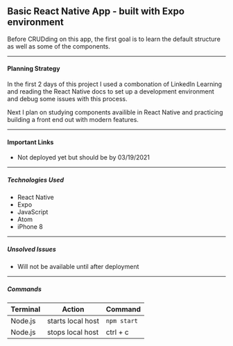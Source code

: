 
## Basic React Native App - built with Expo environment
Before CRUDding on this app, the first goal is to learn the default structure as well as some of the components.

---

#### Planning Strategy
In the first 2 days of this project I used a combonation of LinkedIn Learning and reading the React Native docs to set up a development environment and debug some issues with this process.

Next I plan on studying components availible in React Native and practicing building a front end out with modern features.

---

#### Important Links
- Not deployed yet but should be by 03/19/2021

---

##### Technologies Used
- React Native
- Expo
- JavaScript
- Atom
- iPhone 8

---

##### Unsolved Issues
- Will not be available until after deployment

---

##### Commands
| Terminal | Action   | Command               |
|--------|--------|------------------------|
| Node.js | starts local host | `npm start`            |
| Node.js | stops local host  | ctrl + c   |
